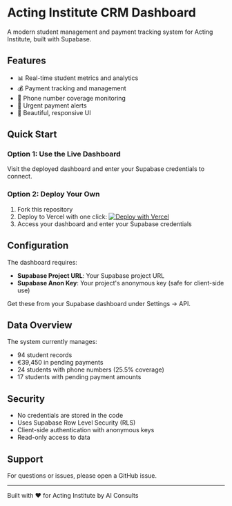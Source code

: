 # Acting Institute CRM Dashboard

A modern student management and payment tracking system for Acting Institute, built with Supabase.

## Features

- 📊 Real-time student metrics and analytics
- 💰 Payment tracking and management
- 📱 Phone number coverage monitoring
- 🔴 Urgent payment alerts
- 🎨 Beautiful, responsive UI

## Quick Start

### Option 1: Use the Live Dashboard
Visit the deployed dashboard and enter your Supabase credentials to connect.

### Option 2: Deploy Your Own

1. Fork this repository
2. Deploy to Vercel with one click:
   [![Deploy with Vercel](https://vercel.com/button)](https://vercel.com/new/clone?repository-url=https://github.com/YOUR_USERNAME/acting-institute-crm)
3. Access your dashboard and enter your Supabase credentials

## Configuration

The dashboard requires:
- **Supabase Project URL**: Your Supabase project URL
- **Supabase Anon Key**: Your project's anonymous key (safe for client-side use)

Get these from your Supabase dashboard under Settings → API.

## Data Overview

The system currently manages:
- 94 student records
- €39,450 in pending payments
- 24 students with phone numbers (25.5% coverage)
- 17 students with pending payment amounts

## Security

- No credentials are stored in the code
- Uses Supabase Row Level Security (RLS)
- Client-side authentication with anonymous keys
- Read-only access to data

## Support

For questions or issues, please open a GitHub issue.

---

Built with ❤️ for Acting Institute by AI Consults